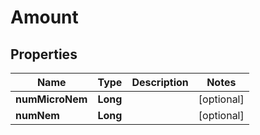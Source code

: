 
# Amount

## Properties
Name | Type | Description | Notes
------------ | ------------- | ------------- | -------------
**numMicroNem** | **Long** |  |  [optional]
**numNem** | **Long** |  |  [optional]




